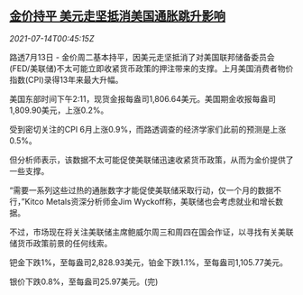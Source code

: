<!--1626224464000-->
[金价持平 美元走坚抵消美国通胀跳升影响](https://cn.reuters.com/article/global-precious-0713-tues-idCNKBS2EK01Q)
------

<div><i>2021-07-14T00:45:15Z</i></div><p>路透7月13日 - 金价周二基本持平，因美元走坚抵消了对美国联邦储备委员会(FED/美联储)不太可能立即收紧货币政策的押注带来的支撑。上月美国消费者物价指数(CPI)录得13年来最大升幅。</p><p>美国东部时间下午2:11，现货金报每盎司1,806.64美元。美国期金收报每盎司1,809.90美元，上涨0.2%。</p><p>受到密切关注的CPI 6月上涨0.9%，而路透调查的经济学家们此前的预测是上涨0.5%。</p><p>但分析师表示，该数据不太可能促使美联储迅速收紧货币政策，从而为金价提供了一些支撑。</p><p>“需要一系列这些过热的通胀数字才能促使美联储采取行动，仅一个月的数据不行，”Kitco Metals资深分析师金Jim Wyckoff称，美联储也会考虑就业和增长数据。</p><p>不过，市场现在将关注美联储主席鲍威尔周三和周四在国会作证，以寻找有关美联储货币政策前景的任何线索。</p><p>钯金下跌1%，至每盎司2,828.93美元，铂金下跌1.1%，至每盎司1,105.77美元。</p><p>银价下跌0.8%，至每盎司25.97美元。(完)</p>
